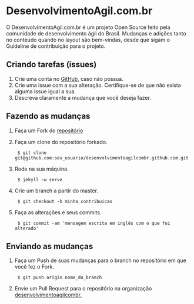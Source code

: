 # DesenvolvimentoAgil.com.br

O DesenvolvimentoAgil.com.br é um projeto Open Source feito pela comunidade de desenvolvimento ágil do Brasil. Mudanças e adições tanto no conteúdo quando no layout são bem-vindas, desde que sigam o Guideline de contribuição para o projeto.

## Criando tarefas (issues)

1. Crie uma conta no [GitHub](https://github.com/signup/free), caso não possua.
1. Crie uma issue com a sua alteração. Certifique-se de que não exista alguma issue igual a sua.
1. Descreva claramente a mudança que você deseja fazer.

## Fazendo as mudanças

1. Faça um Fork do [repositório](https://github.com/desenvolvimentoagilcombr/desenvolvimentoagilcombr.github.com)

1. Faça um clone do repositório forkado.

		$ git clone git@github.com:seu_usuario/desenvolvimentoagilcombr.github.com.git

1. Rode na sua máquina.

		$ jekyll -w serve

1. Crie um branch a partir do master.

		$ git checkout -b minha_contribuicao

1. Faça as alterações e seus commits.

		$ git commit -am 'mensagem escrita em inglês com o que foi alterado'


## Enviando as mudanças

1. Faça um Push de suas mudanças para o branch no repositório em que você fez o Fork.

		$ git push origin nome_do_branch

1. Envie um Pull Request para o repositório na organização <a target="_blank" href="https://github.com/desenvolvimentoagilcombr/desenvolvimentoagilcombr.github.com" title="Repositório no Github">desenvolvimentoagilcombr.</a></li>